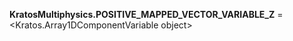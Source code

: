 **KratosMultiphysics.POSITIVE_MAPPED_VECTOR_VARIABLE_Z** =
<Kratos.Array1DComponentVariable object>

